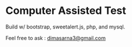 # Computer Assisted Test

Build w/ bootstrap, sweetalert.js, php, and mysql.

Feel free to ask : dimasarna3@gmail.com
